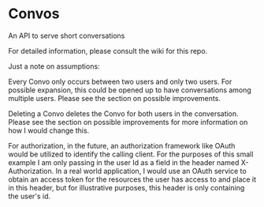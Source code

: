 # Convos

An API to serve short conversations

For detailed information, please consult the wiki for this repo.

Just a note on assumptions:

Every Convo only occurs between two users and only two users. For possible expansion, this could be opened up to have conversations among multiple users. Please see the section on possible improvements.

Deleting a Convo deletes the Convo for both users in the conversation. Please see the section on possible improvements for more information on how I would change this.

For authorization, in the future, an authorization framework like OAuth would be utilized to identify the calling client. For the purposes of this small example I am only passing in the user Id as a field in the header named X-Authorization. In a real world application, I would use an OAuth service to obtain an access token for the resources the user has access to and place it in this header, but for illustrative purposes, this header is only containing the user's id.
